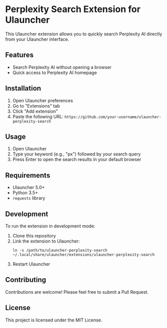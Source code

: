 # Perplexity Search Extension for Ulauncher

This Ulauncher extension allows you to quickly search Perplexity AI directly from your Ulauncher interface.

## Features

- Search Perplexity AI without opening a browser
- Quick access to Perplexity AI homepage

## Installation

1. Open Ulauncher preferences
2. Go to "Extensions" tab
3. Click "Add extension"
4. Paste the following URL:
   `https://github.com/your-username/ulauncher-perplexity-search`

## Usage

1. Open Ulauncher
2. Type your keyword (e.g., "px") followed by your search query
3. Press Enter to open the search results in your default browser

## Requirements

- Ulauncher 5.0+
- Python 3.5+
- `requests` library

## Development

To run the extension in development mode:

1. Clone this repository
2. Link the extension to Ulauncher:
   ```
   ln -s /path/to/ulauncher-perplexity-search ~/.local/share/ulauncher/extensions/ulauncher-perplexity-search
   ```
3. Restart Ulauncher

## Contributing

Contributions are welcome! Please feel free to submit a Pull Request.

## License

This project is licensed under the MIT License.

